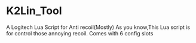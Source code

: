 # K2Lin_Tool
A Logitech Lua Script for Anti recoil(Mostly)
As you know,This Lua script is for control those annoying recoil.
Comes with 6 config slots
